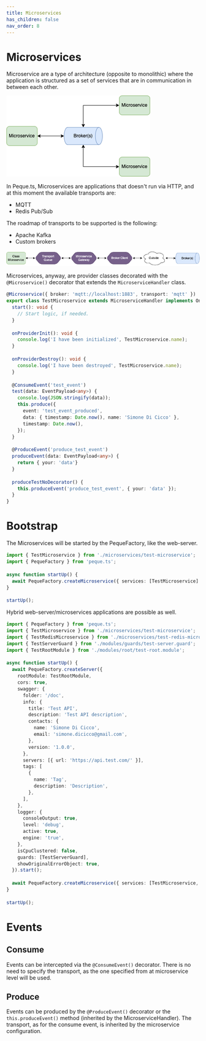 ```yaml
---
title: Microservices
has_children: false
nav_order: 8
---
```


# Microservices
Microservice are a type of architecture (opposite to monolithic) where the application is structured as
a set of services that are in communication in between each other.

![Microservices](images/microservices.png)

In Peque.ts, Microservices are applications that doesn't run via HTTP, and at this moment the available transports are:
- MQTT
- Redis Pub/Sub

The roadmap of transports to be supported is the following:
- Apache Kafka
- Custom brokers

![Microservices in Peque.ts](images/microservice-internal.png)

Microservices, anyway, are provider classes decorated with the `@Microservice()` decorator that extends the `MicroserviceHandler` class.

```typescript
@Microservice({ broker: 'mqtt://localhost:1883', transport: 'mqtt' })
export class TestMicroservice extends MicroserviceHandler implements OnProviderInit, OnProviderDestroy {
  start(): void {
    // Start logic, if needed.
  }

  onProviderInit(): void {
    console.log('I have been initialized', TestMicroservice.name);
  }

  onProviderDestroy(): void {
    console.log('I have been destroyed', TestMicroservice.name);
  }

  @ConsumeEvent('test_event')
  test(data: EventPayload<any>) {
    console.log(JSON.stringify(data));
    this.produce({
      event: 'test_event_produced',
      data: { timestamp: Date.now(), name: 'Simone Di Cicco' },
      timestamp: Date.now(),
    });
  }

  @ProduceEvent('produce_test_event')
  produceEvent(data: EventPayload<any>) {
    return { your: 'data'}
  }
  
  produceTestNoDecorator() {
    this.produceEvent('produce_test_event', { your: 'data' });
  }
}
```

# Bootstrap

The Microservices will be started by the PequeFactory, like the web-server.

```typescript
import { TestMicroservice } from './microservices/test-microservice';
import { PequeFactory } from 'peque.ts';

async function startUp() {
  await PequeFactory.createMicroservice({ services: [TestMicroservice] }).start();
}

startUp();
```

Hybrid web-server/microservices applications are possible as well.

```typescript
import { PequeFactory } from 'peque.ts';
import { TestMicroservice } from './microservices/test-microservice';
import { TestRedisMicroservice } from './microservices/test-redis-microservice';
import { TestServerGuard } from './modules/guards/test-server.guard';
import { TestRootModule } from './modules/root/test-root.module';

async function startUp() {
  await PequeFactory.createServer({
    rootModule: TestRootModule,
    cors: true,
    swagger: {
      folder: '/doc',
      info: {
        title: 'Test API',
        description: 'Test API description',
        contacts: {
          name: 'Simone Di Cicco',
          email: 'simone.dicicco@gmail.com',
        },
        version: '1.0.0',
      },
      servers: [{ url: 'https://api.test.com/' }],
      tags: [
        {
          name: 'Tag',
          description: 'Description',
        },
      ],
    },
    logger: {
      consoleOutput: true,
      level: 'debug',
      active: true,
      engine: 'true',
    },
    isCpuClustered: false,
    guards: [TestServerGuard],
    showOriginalErrorObject: true,
  }).start();

  await PequeFactory.createMicroservice({ services: [TestMicroservice, TestRedisMicroservice] }).start();
}

startUp();
```


# Events

## Consume

Events can be intercepted via the `@ConsumeEvent()` decorator.
There is no need to specify the transport, as the one specified from at microservice level will be used.

## Produce

Events can be produced by the `@ProduceEvent()` decorator or the `this.produceEvent()` method
(inherited by the MicroserviceHandler). The transport, as for the consume event, is inherited by the microservice configuration.
